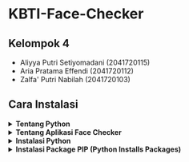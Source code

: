 # KBTI-Face-Checker

## Kelompok 4

-   Aliyya Putri Setiyomadani (2041720115)
-   Aria Pratama Effendi (2041720112)
-   Zalfa' Putri Nabilah (2041720103)

## Cara Instalasi

<details>
    <summary><b>Tentang Python</b></summary>
    [Python](https://www.python.org/) adalah sebuah bahasa pemrograman tingkat tinggi (high-level dan multi guna. Tingkat tinggi yang dimaksud adalah dari cara kita berinteraksi dengan komputer menggunakan bahasa yang hampir mirip dengan bahasa manusia tanpa perlu mengerti dan memahami detail dari sistem operasi atau komputer itu sendiri. Berbeda dengan bahasa pemrograman tingkat rendah seperti Assembly atau C yang mana kita perlu memahami cara memanage memory dan sebagainya.
    
    Python diciptakan pada akhir tahun 1980-an oleh [Guido Van Rossum](https://en.wikipedia.org/wiki/Guido_van_Rossum) seorang programmer dari Belanda. Python dirilis pertama kali pada tahun 1991, Python 2.0 dirilis pada tahun 2000 dan Python 3.0 dirilis pada tahun 2008. Saat ini buat teman-teman yang ingin belajar Python, saya sarankan langsung mulai dengan Python versi 3+.
    
    Karena populernya bahasa ini dan bisa digunakan untuk berbagai macam keperluan, kita akan sering melihat Python digunakan dalam web development, pembuatan API, program berbasis CLI, embedded system, scripting engine untuk game dan lain sebagainya.
</details>

<details>
    <summary><b>Tentang Aplikasi Face Checker</b></summary>

    ![Gambar Aplikasi Face Checker](https://cdn.discordapp.com/attachments/878508823873196114/921677584947875880/unknown.png)

    Face Checker merupakan contoh biometrika berdasakan bagian tubuh. Sistem ini adalah sistem untuk mengenali identitas seseorang secara otomatis melalui teknologi komputer yang bertujuan untuk mendukung proses pengecekan dan pengenalan wajah penggunakan dengan cepat dan tepat.

</details>

<details>
    <summary><b>Instalasi Python</b></summary>
    -   Download Python [disini](https://www.python.org/downloads/)
    -   Lakukan Instalasi Python sesuai dengan device kalian
    -   [Windows](https://www.youtube.com/watch?v=OSmaWPSgvTQ)
    -   [MacOs](https://www.youtube.com/watch?v=HSAm6s10G7g)
</details>

<details>
    <summary><b>Instalasi Package PIP (Python Installs Packages)</b></summary>
    -   pip install tk
    ![Gambar Install tk](https://cdn.discordapp.com/attachments/878508823873196114/921679267409059860/unknown.png)
    -   pip install tkinter-page
    ![Gambar Install tkinter-page](https://cdn.discordapp.com/attachments/878508823873196114/921680126008254464/unknown.png)
    -   pip install opencv-python
    ![Gambar Install opencv-python](https://cdn.discordapp.com/attachments/878508823873196114/921680621284257832/unknown.png)
    -   pip install shutil
    [Error link](https://cdn.discordapp.com/attachments/87850882387319114/921680621284257832/unknown.png)
    -   pip install csv
    [Error link](https://cdn.discordapp.com/attachments/87850823873196114/921680621284257832/unknown.png)
    -   pip install Pillow
    ![Gambar Install Pillow](https://cdn.discordapp.com/attachments/878508823873196114/921681561013870622/unknown.png)
    -   pip install numpy
    ![Gambar Install numpy](https://cdn.discordapp.com/attachments/878508823873196114/921681845488336926/unknown.png)
    -   pip install pandas
    ![Gambar Install pandas](https://cdn.discordapp.com/attachments/878508823873196114/921682069774557184/unknown.png)
    -   pip install face_recognition
    ![Gambar Install face_recognition](https://cdn.discordapp.com/attachments/878508823873196114/921683163678408734/unknown.png)
</details>
